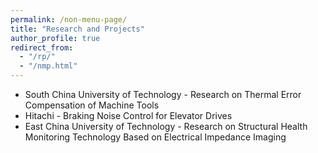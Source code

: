 ```yaml
---
permalink: /non-menu-page/
title: "Research and Projects"
author_profile: true
redirect_from: 
  - "/rp/"
  - "/nmp.html"
---
```


* South China University of Technology - Research on Thermal Error Compensation of Machine Tools
* Hitachi - Braking Noise Control for Elevator Drives
* East China University of Technology - Research on Structural Health Monitoring Technology Based on Electrical Impedance Imaging



